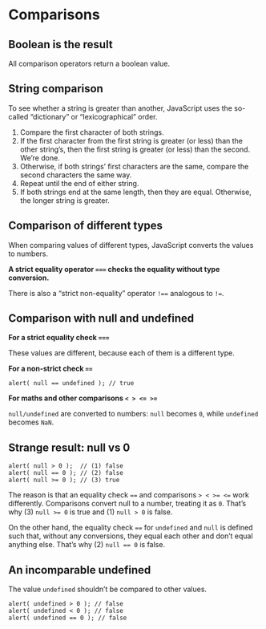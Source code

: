 # Comparisons

## Boolean is the result

All comparison operators return a boolean value.

## String comparison

To see whether a string is greater than another, JavaScript uses the so-called “dictionary” or “lexicographical” order.

1. Compare the first character of both strings.
2. If the first character from the first string is greater (or less) than the other string’s, then the first string is greater (or less) than the second. We’re done.
3. Otherwise, if both strings’ first characters are the same, compare the second characters the same way.
4. Repeat until the end of either string.
5. If both strings end at the same length, then they are equal. Otherwise, the longer string is greater.

## Comparison of different types

When comparing values of different types, JavaScript converts the values to numbers.

**A strict equality operator `===` checks the equality without type conversion.**

There is also a “strict non-equality” operator `!==` analogous to `!=`.

## Comparison with null and undefined

**For a strict equality check `===`**

These values are different, because each of them is a different type.

**For a non-strict check `==`**
```
alert( null == undefined ); // true
```

**For maths and other comparisons `< > <= >=`**

`null/undefined` are converted to numbers: `null` becomes `0`, while `undefined` becomes `NaN`.

## Strange result: null vs 0

```
alert( null > 0 );  // (1) false
alert( null == 0 ); // (2) false
alert( null >= 0 ); // (3) true
```

The reason is that an equality check `==` and comparisons `> < >= <=` work differently. Comparisons convert null to a number, treating it as `0`. That’s why (3) `null >= 0` is true and (1) `null > 0` is false.

On the other hand, the equality check `==` for `undefined` and `null` is defined such that, without any conversions, they equal each other and don’t equal anything else. That’s why (2) `null == 0` is false.

## An incomparable undefined

The value `undefined` shouldn’t be compared to other values.

```
alert( undefined > 0 ); // false
alert( undefined < 0 ); // false
alert( undefined == 0 ); // false
```


